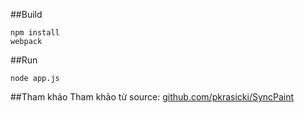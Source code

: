 ##Build
```
npm install
webpack
```
##Run
```
node app.js
```
##Tham khảo
Tham khảo từ source: [github.com/pkrasicki/SyncPaint](https://github.com/pkrasicki/SyncPaint)
